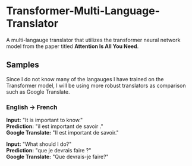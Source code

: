 # Transformer-Multi-Language-Translator
A multi-langauge translator that utilizes the transformer neural network model from the paper titled **Attention Is All You Need**. 

## Samples

Since I do not know many of the langauges I have trained on the Transformer model, I will be using more robust translators as comparison such as Google Translate.

### English -> French
**Input:** "It is important to know."  
**Prediction:** "il est important de savoir ."  
**Google Translate:** "Il est important de savoir."  

**Input:** "What should I do?"  
**Prediction:** "que je devrais faire ?"  
**Google Translate:** "Que devrais-je faire?"  
